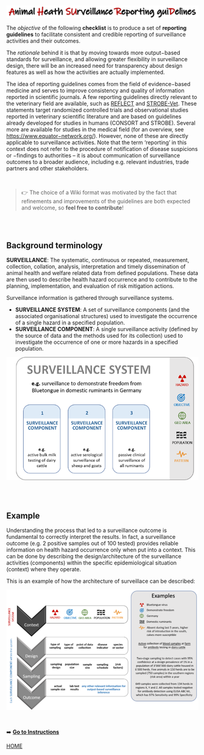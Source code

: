 ![Title](img/AHSURED_text.png)


The *objective* of the following **checklist** is to produce a set of **reporting guidelines** to facilitate consistent and credible reporting of surveillance activities and their outcomes.

The *rationale* behind it is that by moving towards more output−based standards for surveillance, and allowing greater flexibility in surveillance design, there will be an increased need for transparency about design features as well as how the activities are actually implemented.  

The idea of reporting guidelines comes from the field of evidence−based medicine and serves to improve consistency and quality of information reported in scientific journals. A few reporting guidelines directly relevant to the veterinary field are available, such as [REFLECT](http://www.reflect−statement.org/) and [STROBE-Vet](https://strobevet−statement.org/). These statements target randomized controlled trials and observational studies reported in veterinary scientific literature and are based on guidelines already developed for studies in humans (CONSORT and STROBE). Several more are available for studies in the medical field (for an overview, see https://www.equator−network.org/). However, none of these are directly applicable to surveillance activities. 
Note that the term ‘reporting’ in this context does not refer to the procedure of notification of disease suspicions or −findings to authorities – it is about communication of surveillance outcomes to a broader audience, including e.g. relevant industries, trade partners and other stakeholders.  

<br/>

> :point_right: The choice of a Wiki format was motivated by the fact that refinements and improvements of the guidelines are both expected and welcome, so **feel free to contribute**! 

<br/><br/>

## Background terminology
**SURVEILLANCE**: The systematic, continuous or repeated, measurement, collection, collation, analysis, interpretation and timely dissemination of animal health and welfare related data from defined populations. These data are then used to describe health hazard occurrence and to contribute to the planning, implementation, and evaluation of risk mitigation actions.  

Surveillance information is gathered through surveillance systems.  
- **SURVEILLANCE SYSTEM**: A set of surveillance components (and the associated organisational structures) used to investigate the occurrence of a single hazard in a specified population.  
- **SURVEILLANCE COMPONENT**: A single surveillance activity (defined by the source of data and the methods used for its collection) used to investigate the occurrence of one or more hazards in a specified population.  

![SS-SC](img/SS-SC_small.png)  

<br/><br/>
## Example  
Understanding the process that led to a surveillance outcome is fundamental to correctly interpret the results. In fact, a surveillance outcome (e.g. 2 positive samples out of 100 tested) provides reliable information on health hazard occurrence only when put into a context. This can be done by describing the design/architecture of the surveillance activities (components) within the specific epidemiological situation (context) where they operate.   

This is an example of how the architecture of surveillace can be described:

![Surveillance Example](img/Example.png)

&nbsp;

:arrow_right: [**Go to Instructions**](https://github.com/SVA-SE/AHSURED/wiki/Instructions)


[HOME](https://github.com/acomin/AHSURED_demo/blob/master/Home)

